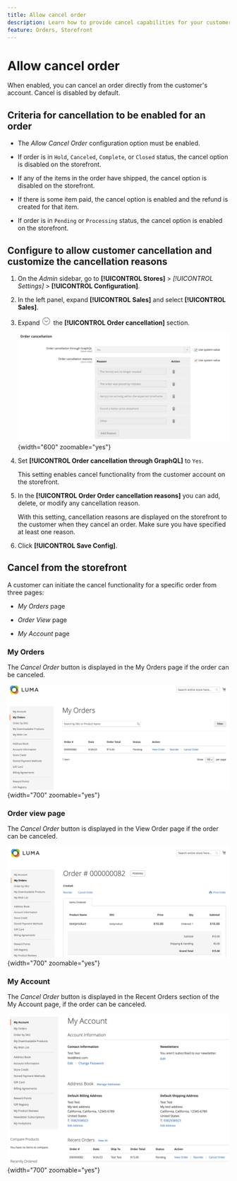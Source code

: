 ```yaml
---
title: Allow cancel order
description: Learn how to provide cancel capabilities for your customers.
feature: Orders, Storefront 
---
```


# Allow cancel order

When enabled, you can cancel an order directly from the customer's account. Cancel is disabled by default.

## Criteria for cancellation to be enabled for an order

- The _Allow Cancel Order_ configuration option must be enabled.

- If order is in `Hold`, `Canceled`, `Complete`, or `Closed` status, the cancel option is disabled on the storefront.

- If any of the items in the order have shipped, the cancel option is disabled on the storefront.

- If there is some item paid, the cancel option is enabled and the refund is created for that item.

- If order is in `Pending` or `Processing` status, the cancel option is enabled on the storefront.

## Configure to allow customer cancellation and customize the cancellation reasons

1. On the _Admin_ sidebar, go to **[!UICONTROL Stores]** > _[!UICONTROL Settings]_ > **[!UICONTROL Configuration]**.

1. In the left panel, expand **[!UICONTROL Sales]** and select **[!UICONTROL Sales]**.

1. Expand ![Expansion selector](../assets/icon-display-expand.png) the **[!UICONTROL Order cancellation]** section.

   ![Order Cancellation options](../configuration-reference/sales/assets/sales-order-cancellation.png){width="600" zoomable="yes"}

1. Set **[!UICONTROL Order cancellation through GraphQL]** to `Yes`. 

   This setting enables cancel functionality from the customer account on the storefront.

1. In the **[!UICONTROL Order Order cancellation reasons]** you can add, delete, or modify any cancellation reason.

   With this setting, cancellation reasons are displayed on the storefront to the customer when they cancel an order.
   Make sure you have specified at least one reason.

1. Click **[!UICONTROL Save Config]**.

## Cancel from the storefront

A customer can initiate the cancel functionality for a specific order from three pages:

- _My Orders_ page

- _Order View_ page

- _My Account_ page

### My Orders

The _Cancel Order_ button is displayed in the My Orders page if the order can be canceled.

![Example storefront - My Orders page](./assets/my-order-page-view-cancel.png){width="700" zoomable="yes"}

### Order view page

The _Cancel Order_ button is displayed in the View Order page if the order can be canceled.

![Order details page](./assets/order-view-page-cancel.png){width="700" zoomable="yes"}

### My Account

The _Cancel Order_ button is displayed in the Recent Orders section of the My Account page, if the order can be canceled.

![My Account page](./assets/my-account-page-view-cancel.png){width="700" zoomable="yes"}


